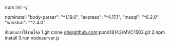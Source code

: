 npm init -y 

npminstall
    "body-parser": "^1.19.0",
    "express": "^4.17.1",
    "mssql": "^6.2.0",
    "winston": "^2.4.0"
    
ขั้นตอนการใช้งานโค้ด
1.git clone git@github.com:pond18143/MVC1503.git
2.npm install
3.run nodeserver.js
